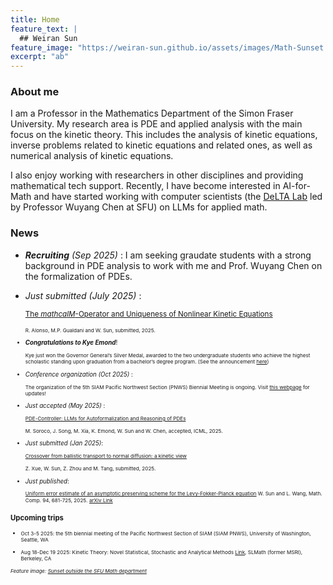 ```yaml
---
title: Home
feature_text: |
  ## Weiran Sun
feature_image: "https://weiran-sun.github.io/assets/images/Math-Sunset.png"
excerpt: "ab"
---
```


### About me

I am a Professor in the Mathematics Department of the Simon Fraser University. My research area is PDE and applied analysis with the main focus on the kinetic theory. This includes the analysis of kinetic equations, inverse problems related to kinetic equations and related ones, as well as numerical analysis of kinetic equations.

I also enjoy working with researchers in other disciplines and providing mathematical tech support. Recently, I have become interested in AI-for-Math and have started working with computer scientists (the [DeLTA Lab](https://delta-lab-ai.github.io/index.html) led by Professor Wuyang Chen at SFU) on LLMs for applied math. 

### News

- <i> **Recruiting** (Sep 2025) </i>: I am seeking graudate students with a strong background in PDE analysis to work with me and Prof. Wuyang Chen on the formalization of PDEs. 
  
- <i>Just submitted (July 2025) </i>:
  
  <small>[The $mathcal{M}$-Operator and Uniqueness of Nonlinear Kinetic Equations](https://arxiv.org/abs/2506.20775) <small>
  
  <small>R. Alonso, M.P. Gualdani and W. Sun, submitted, 2025.</small>

- <i>**Congratulations to Kye Emond**</i>!

  <small>Kye just won the Governor General’s Silver Medal, awarded to the two undergraduate students who achieve the highest scholastic standing upon graduation from a bachelor’s degree program. (See the announcement [here](https://www.sfu.ca/convocation/speakers-and-recipients/medal-recipients.html))</small>

- <i> Conference organization (Oct 2025) </i>:

  <small> The organization of the 5th SIAM Pacific Northwest Section (PNWS) Biennial Meeting is ongoing. Visit [this webpage](https://sites.google.com/view/2025siampnwconference/home) for updates!</small>

- <i>Just accepted (May 2025) </i>:

  <small>[PDE-Controller: LLMs for Autoformalization and Reasoning of PDEs](https://arxiv.org/abs/2502.00963)</small>

  <small>M. Soroco, J. Song, M. Xia, K. Emond, W. Sun and W. Chen, accepted, ICML, 2025.</small>
  
- <i>Just submitted (Jan 2025)</i>:

  <small>[Crossover from ballistic transport to normal diffusion: a kinetic view](https://arxiv.org/abs/2501.02240)</small>

  <small>Z. Xue, W. Sun, Z. Zhou and M. Tang, submitted, 2025.</small>

- <i>Just published</i>:
  
  <small>[Uniform error estimate of an asymptotic preserving scheme for the Levy-Fokker-Planck equation](https://www.ams.org/journals/mcom/2025-94-352/S0025-5718-2024-03975-3/home.html)
  W. Sun and L. Wang, Math. Comp. 94, 681-725, 2025.</small> <small>[arXiv Link](https://arxiv.org/abs/2208.12302)</small>

### Upcoming trips

- <small>Oct 3-5 2025: the 5th biennial meeting of the Pacific Northwest Section of SIAM (SIAM PNWS), University of Washington, Seattle, WA</small>

- <small>Aug 18-Dec 19 2025: Kinetic Theory: Novel Statistical, Stochastic and Analytical Methods [Link](https://www.slmath.org/programs/357), SLMath (former MSRI), Berkeley, CA</small>


<small><em>Feature image: [Sunset outside the SFU Math department](https://weiran-sun.github.io/assets/images/Math-Sunset.png)</em></small>  
